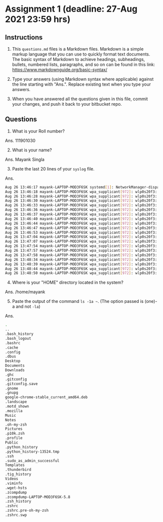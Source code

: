 # Assignment 1 (deadline: 27-Aug 2021 23:59 hrs)

## Instructions

1. This `questions.md` files is a Markdown files.
   Markdown is a simple markup
   language that you can use to quickly format text documents.
   The basic syntax of Markdown to achieve headings, subheadings,
   bullets, numbered lists, paragraphs, and so on can be found in
   this link: https://www.markdownguide.org/basic-syntax/

2. Type your answers (using Markdown syntax where applicable)
   against the line starting with "Ans.". Replace existing text
   when you type your answers.

3. When you have answered all the questions given in this file,
   commit your changes, and push it back to your bitbucket repo.

## Questions

1. What is your Roll number?

Ans. 111901030

2. What is your name?

Ans. Mayank Singla

3. Paste the last 20 lines of your `syslog` file.

Ans.

```sh
Aug 26 13:46:17 mayank-LAPTOP-MOD3F6SK systemd[1]: NetworkManager-dispatcher.service: Succeeded.
Aug 26 13:46:18 mayank-LAPTOP-MOD3F6SK wpa_supplicant[972]: wlp0s20f3: CTRL-EVENT-SIGNAL-CHANGE above=0 signal=-72 noise=9999 txrate=43300
Aug 26 13:46:28 mayank-LAPTOP-MOD3F6SK wpa_supplicant[972]: wlp0s20f3: CTRL-EVENT-SIGNAL-CHANGE above=1 signal=-67 noise=9999 txrate=43300
Aug 26 13:46:30 mayank-LAPTOP-MOD3F6SK wpa_supplicant[972]: wlp0s20f3: CTRL-EVENT-SIGNAL-CHANGE above=0 signal=-74 noise=9999 txrate=43300
Aug 26 13:46:33 mayank-LAPTOP-MOD3F6SK wpa_supplicant[972]: wlp0s20f3: CTRL-EVENT-SIGNAL-CHANGE above=0 signal=-84 noise=9999 txrate=43300
Aug 26 13:46:36 mayank-LAPTOP-MOD3F6SK wpa_supplicant[972]: wlp0s20f3: CTRL-EVENT-SIGNAL-CHANGE above=1 signal=-84 noise=9999 txrate=43300
Aug 26 13:46:37 mayank-LAPTOP-MOD3F6SK wpa_supplicant[972]: wlp0s20f3: CTRL-EVENT-SIGNAL-CHANGE above=1 signal=-61 noise=9999 txrate=43300
Aug 26 13:46:40 mayank-LAPTOP-MOD3F6SK wpa_supplicant[972]: wlp0s20f3: CTRL-EVENT-SIGNAL-CHANGE above=0 signal=-82 noise=9999 txrate=43300
Aug 26 13:46:44 mayank-LAPTOP-MOD3F6SK wpa_supplicant[972]: wlp0s20f3: CTRL-EVENT-SIGNAL-CHANGE above=0 signal=-79 noise=9999 txrate=43300
Aug 26 13:46:47 mayank-LAPTOP-MOD3F6SK wpa_supplicant[972]: wlp0s20f3: CTRL-EVENT-SIGNAL-CHANGE above=1 signal=-71 noise=9999 txrate=43300
Aug 26 13:46:53 mayank-LAPTOP-MOD3F6SK wpa_supplicant[972]: wlp0s20f3: CTRL-EVENT-SIGNAL-CHANGE above=0 signal=-62 noise=9999 txrate=43300
Aug 26 13:47:04 mayank-LAPTOP-MOD3F6SK wpa_supplicant[972]: wlp0s20f3: CTRL-EVENT-SIGNAL-CHANGE above=0 signal=-83 noise=9999 txrate=54000
Aug 26 13:47:07 mayank-LAPTOP-MOD3F6SK wpa_supplicant[972]: wlp0s20f3: CTRL-EVENT-SIGNAL-CHANGE above=0 signal=-83 noise=9999 txrate=54000
Aug 26 13:47:54 mayank-LAPTOP-MOD3F6SK wpa_supplicant[972]: wlp0s20f3: CTRL-EVENT-SIGNAL-CHANGE above=1 signal=-61 noise=9999 txrate=54000
Aug 26 13:47:57 mayank-LAPTOP-MOD3F6SK wpa_supplicant[972]: wlp0s20f3: CTRL-EVENT-SIGNAL-CHANGE above=0 signal=-74 noise=9999 txrate=54000
Aug 26 13:47:58 mayank-LAPTOP-MOD3F6SK wpa_supplicant[972]: wlp0s20f3: CTRL-EVENT-SIGNAL-CHANGE above=0 signal=-88 noise=9999 txrate=54000
Aug 26 13:48:34 mayank-LAPTOP-MOD3F6SK wpa_supplicant[972]: wlp0s20f3: CTRL-EVENT-SIGNAL-CHANGE above=1 signal=-71 noise=9999 txrate=54000
Aug 26 13:48:39 mayank-LAPTOP-MOD3F6SK wpa_supplicant[972]: wlp0s20f3: CTRL-EVENT-SIGNAL-CHANGE above=0 signal=-70 noise=9999 txrate=54000
Aug 26 13:48:44 mayank-LAPTOP-MOD3F6SK wpa_supplicant[972]: wlp0s20f3: CTRL-EVENT-SIGNAL-CHANGE above=1 signal=-61 noise=9999 txrate=54000
Aug 26 13:48:50 mayank-LAPTOP-MOD3F6SK wpa_supplicant[972]: wlp0s20f3: CTRL-EVENT-SIGNAL-CHANGE above=0 signal=-76 noise=9999 txrate=54000
```

4. Where is your "HOME" directory located in the system?

Ans. /home/mayank

5. Paste the output of the command `ls -1a ~`.
   (The option passed is (one)-a and not `-la`)

Ans.

```sh
.
..
.bash_history
.bash_logout
.bashrc
.cache
.config
.dbus
Desktop
Documents
Downloads
.ghc
.gitconfig
.gitconfig.save
.gnome
.gnupg
google-chrome-stable_current_amd64.deb
.landscape
.motd_shown
.mozilla
Music
Notes
.oh-my-zsh
Pictures
.p10k.zsh
.profile
Public
.python_history
.python_history-13524.tmp
.ssh
.sudo_as_admin_successful
Templates
.thunderbird
.tig_history
Videos
.viminfo
.wget-hsts
.zcompdump
.zcompdump-LAPTOP-MOD3F6SK-5.8
.zsh_history
.zshrc
.zshrc.pre-oh-my-zsh
.zshrc.swp
```
